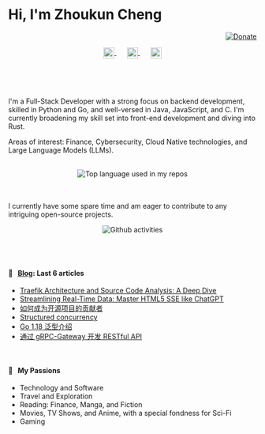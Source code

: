# Hi, I'm Zhoukun Cheng

<div align="right">
  <a href="https://github.com/sponsors/zhoukuncheng">
    <img src="https://img.shields.io/badge/$-support-ff69b4.svg?style=flat" alt="Donate" />
  </a>
</div>
<br />
<br />
<p align="center" style="margin: -20px 0 30px">
   <a href="https://twitter.com/JackChan1660522" target="_blank" style='margin-right:10px'>
    <img align="center" src="https://cdn.jsdelivr.net/npm/simple-icons@3.0.1/icons/twitter.svg" alt="twitter" height="22px" width="22px" />
  </a>
  &nbsp;&nbsp;
  <a href="https://www.linkedin.com/in/zhoukuncheng/" target="_blank" style='margin-right:10px'>
    <img align="center" src="https://cdn.jsdelivr.net/npm/simple-icons@3.0.1/icons/linkedin.svg" alt="linkedin" height="22px" width="22px" />
  </a>
  &nbsp;&nbsp;
  <a href="mailto:zhoukun.dev@gmail.com" target="_blank">
    <img align="center" src="https://cdn.jsdelivr.net/npm/simple-icons@3.0.1/icons/protonmail.svg" alt="email" height="22px" width="22px" />
  </a>
</p>
<br />
<br />


I'm a Full-Stack Developer with a strong focus on backend development, skilled in Python and Go, and well-versed in Java, JavaScript, and C. I'm currently broadening my skill set into front-end development and diving into Rust.
<br />

Areas of interest: Finance, Cybersecurity, Cloud Native technologies, and Large Language Models (LLMs).

<br />

<div align="center">
  <img width="" src="https://github-readme-stats.vercel.app/api/top-langs/?username=zhoukuncheng&layout=compact&hide_title=1&card_width=400" alt="Top language used in my repos" />
  <br />
  <br />
</div>

<br />

I currently have some spare time and am eager to contribute to any intriguing open-source projects.

<div align="center">
  <img width="" src="https://github-readme-stats.vercel.app/api?username=zhoukuncheng&show_icons=true&hide_border=true&card_width=300" alt="Github activities" />
  <br />
  <br />
</div>




<br />
<br />

#### 📖 &nbsp;&nbsp;[Blog](https://zhoukuncheng.github.io/): Last 6 articles
* [Traefik Architecture and Source Code Analysis: A Deep Dive](https://zhoukuncheng.github.io/posts/traefik-architecture-and-source-code-analysis/)
* [Streamlining Real-Time Data: Master HTML5 SSE like ChatGPT](https://zhoukuncheng.github.io/posts/html5-sse/)
* [如何成为开源项目的贡献者](https://zhoukuncheng.github.io/posts/opensource-contribution/)
* [Structured concurrency](https://zhoukuncheng.github.io/posts/structured-concurrency/)
* [Go 1.18 泛型介绍](https://zhoukuncheng.github.io/posts/go-generics/)
* [通过 gRPC-Gateway 开发 RESTful API](https://zhoukuncheng.github.io/posts/go-grpc-gateway/)

<br />

#### 🧡 &nbsp;&nbsp;My Passions

- Technology and Software
- Travel and Exploration
- Reading: Finance, Manga, and Fiction
- Movies, TV Shows, and Anime, with a special fondness for Sci-Fi
- Gaming
